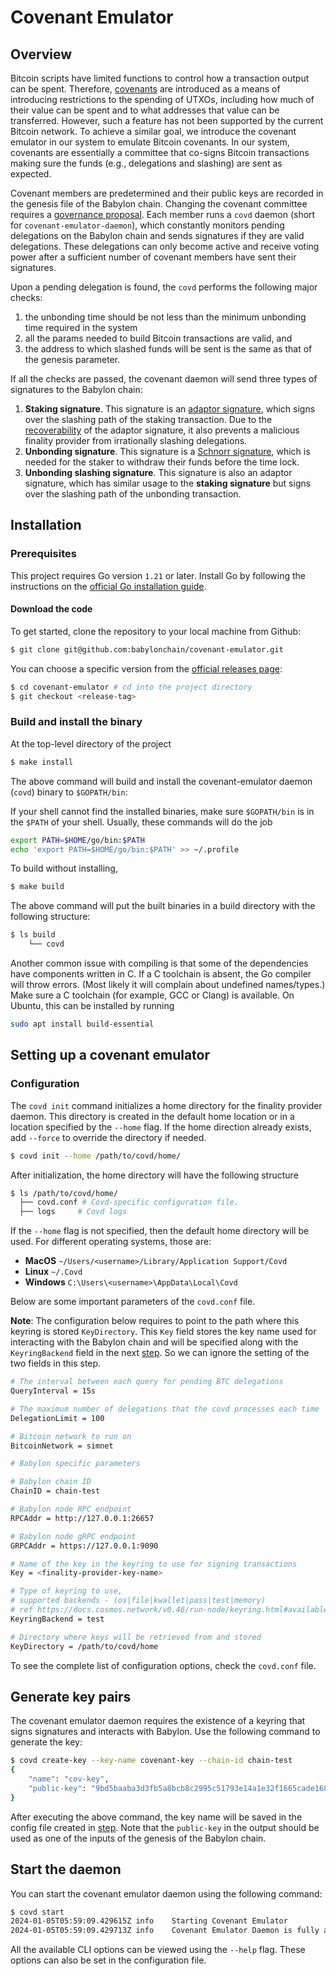 # Covenant Emulator

## Overview

Bitcoin scripts have limited functions to control how a transaction output can
be spent. Therefore, [covenants](https://covenants.info/) are introduced as a
means of introducing restrictions to the spending of UTXOs, including how much
of their value can be spent and to what addresses that value can be transferred.
However, such a feature has not been supported by the current Bitcoin network.
To achieve a similar goal, we introduce the covenant emulator in our system to
emulate Bitcoin covenants. In our system, covenants are essentially a committee
that co-signs Bitcoin transactions making sure the funds (e.g., delegations and
slashing) are sent as expected.

Covenant members are predetermined and their public keys are recorded in the
genesis file of the Babylon chain. Changing the covenant committee requires a
[governance proposal](https://docs.cosmos.network/v0.45/ibc/proposals.html).
Each member runs a `covd` daemon (short for `covenant-emulator-daemon`), which
constantly monitors pending delegations on the Babylon chain and sends
signatures if they are valid delegations. These delegations can only become
active and receive voting power after a sufficient number of
covenant members have sent their signatures.

Upon a pending delegation is found, the `covd` performs the following major
checks:

1. the unbonding time should be not less than the minimum unbonding time
required in the system
2. all the params needed to build Bitcoin transactions are
valid, and
3. the address to which slashed funds will be sent is the same as that of the
genesis parameter.

If all the checks are passed, the covenant daemon will send three types of
signatures to the Babylon chain:

1. **Staking signature**. This signature is an [adaptor signature](https://bitcoinops.org/en/topics/adaptor-signatures/),
which signs over the slashing path of the staking transaction. Due to the
[recoverability](https://github.com/LLFourn/one-time-VES/blob/master/main.pdf)
of the adaptor signature, it also prevents a malicious finality provider from
irrationally slashing delegations.
2. **Unbonding signature**. This signature is a [Schnorr signature](https://en.wikipedia.org/wiki/Schnorr_signature),
which is needed for the staker to withdraw their funds before the time lock.
3. **Unbonding slashing signature**. This signature is also an adaptor
signature, which has similar usage to the **staking signature** but signs over
the slashing path of the unbonding transaction.

## Installation

### Prerequisites

This project requires Go version `1.21` or later.
Install Go by following the instructions on
the [official Go installation guide](https://golang.org/doc/install).

#### Download the code

To get started, clone the repository to your local machine from Github:

```bash
$ git clone git@github.com:babylonchain/covenant-emulator.git
```

You can choose a specific version from
the [official releases page](https://github.com/babylonchain/covenant-emulator/releases):

```bash
$ cd covenant-emulator # cd into the project directory
$ git checkout <release-tag>
```

### Build and install the binary

At the top-level directory of the project

```bash
$ make install 
```

The above command will build and install the covenant-emulator daemon (`covd`)
binary to `$GOPATH/bin`:

If your shell cannot find the installed binaries, make sure `$GOPATH/bin` is in
the `$PATH` of your shell. Usually, these commands will do the job

```bash
export PATH=$HOME/go/bin:$PATH
echo 'export PATH=$HOME/go/bin:$PATH' >> ~/.profile
```

To build without installing,

```bash
$ make build
```

The above command will put the built binaries in a build directory with the
following structure:

```bash
$ ls build
    └── covd
```

Another common issue with compiling is that some of the dependencies have
components written in C. If a C toolchain is absent, the Go compiler will throw
errors. (Most likely it will complain about undefined names/types.) Make sure a
C toolchain (for example, GCC or Clang) is available. On Ubuntu, this can be
installed by running

```bash
sudo apt install build-essential
```

## Setting up a covenant emulator

### Configuration

The `covd init` command initializes a home directory for the
finality provider daemon.
This directory is created in the default home location or in a
location specified by the `--home` flag.
If the home direction already exists, add `--force` to override the directory if
needed.

```bash
$ covd init --home /path/to/covd/home/
```

After initialization, the home directory will have the following structure

```bash
$ ls /path/to/covd/home/
  ├── covd.conf # Covd-specific configuration file.
  ├── logs     # Covd logs
```

If the `--home` flag is not specified, then the default home directory
will be used. For different operating systems, those are:

- **MacOS** `~/Users/<username>/Library/Application Support/Covd`
- **Linux** `~/.Covd`
- **Windows** `C:\Users\<username>\AppData\Local\Covd`

Below are some important parameters of the `covd.conf` file.

**Note**:
The configuration below requires to point to the path where this keyring is
stored `KeyDirectory`. This `Key` field stores the key name used for interacting
with the Babylon chain and will be specified along with the `KeyringBackend`
field in the next [step](#generate-key-pairs). So we can ignore the setting of
the two fields in this step.

```bash
# The interval between each query for pending BTC delegations
QueryInterval = 15s

# The maximum number of delegations that the covd processes each time
DelegationLimit = 100

# Bitcoin network to run on
BitcoinNetwork = simnet

# Babylon specific parameters

# Babylon chain ID
ChainID = chain-test

# Babylon node RPC endpoint
RPCAddr = http://127.0.0.1:26657

# Babylon node gRPC endpoint
GRPCAddr = https://127.0.0.1:9090

# Name of the key in the keyring to use for signing transactions
Key = <finality-provider-key-name>

# Type of keyring to use,
# supported backends - (os|file|kwallet|pass|test|memory)
# ref https://docs.cosmos.network/v0.46/run-node/keyring.html#available-backends-for-the-keyring
KeyringBackend = test

# Directory where keys will be retrieved from and stored
KeyDirectory = /path/to/covd/home
```

To see the complete list of configuration options, check the `covd.conf` file.

## Generate key pairs

The covenant emulator daemon requires the existence of a keyring that signs
signatures and interacts with Babylon. Use the following command to generate the
key:

```bash
$ covd create-key --key-name covenant-key --chain-id chain-test
{
    "name": "cov-key",
    "public-key": "9bd5baaba3d3fb5a8bcb8c2995c51793e14a1e32f1665cade168f638e3b15538"
}
```

After executing the above command, the key name will be saved in the config file
created in [step](#configuration).
Note that the `public-key` in the output should be used as one of the inputs of
the genesis of the Babylon chain.

## Start the daemon

You can start the covenant emulator daemon using the following command:

```bash
$ covd start
2024-01-05T05:59:09.429615Z	info	Starting Covenant Emulator
2024-01-05T05:59:09.429713Z	info	Covenant Emulator Daemon is fully active!
```

All the available CLI options can be viewed using the `--help` flag. These
options can also be set in the configuration file.
